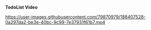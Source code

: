 **TodoList Video**


https://user-images.githubusercontent.com/79870979/188407528-0a297da2-be3e-40bc-9c99-7e37931f61b7.mp4

